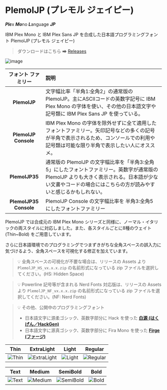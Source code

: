 # PlemolJP (プレモル ジェイピー)

***Ple***x ***Mo***no ***L***anguage ***JP***

IBM Plex Mono と IBM Plex Sans JP を合成した日本語プログラミングフォント PlemolJP (プレモル ジェイピー)

> ダウンロードはこちら ➡ [Releases](https://github.com/yuru7/PlemolJP/releases)

![image](https://github.com/yuru7/PlemolJP/raw/images/beer.jpg)

|**フォント ファミリー**|**説明**|
|:------------:|:---|
|**PlemolJP**|文字幅比率「半角1:全角2」の通常版の PlemolJP。主にASCIIコードの英数字記号に IBM Plex Mono の字体を使い、その他の日本語文字や記号類に IBM Plex Sans JP を使っている。|
|**PlemolJP Console**|IBM Plex Mono の字体を除外せずに全て適用したフォントファミリー。矢印記号などの多くの記号が半角で表示されるため、コンソールでの利用や記号類は可能な限り半角で表示したい人にオススメ。|
|**PlemolJP35**|通常版の PlemolJP の文字幅比率を「半角3:全角5」にしたフォントファミリー。英数字が通常版の PlemolJP よりも大きく表示される。日本語が少ない文書やコードの場合にはこちらの方が読みやすいと感じるかもしれない。|
|**PlemolJP35 Console**|PlemolJP Console の文字幅比率を 半角3:全角5 にしたフォントファミリー|

PlemolJP では合成元の IBM Plex Mono シリーズと同様に、ノーマル・イタリックの両スタイルに対応しました。また、各スタイルごとに8種のウェイト (Thin~Bold) をご用意しています。  

さらに日本語環境でのプログラミングでつまずきがちな全角スペースの誤入力に気づけるよう、全角スペースを可視化する修正を加えています。  

> 💡 全角スペースの可視化が不要な場合は、リリースの Assets より `PlemolJP_HS_vx.x.x.zip` の名前形式になっている zip ファイルを選択してください。(HS: Hidden Space)

> 💡 Powerline 記号等が含まれる Nerd Fonts 対応版は、リリースの Assets より `PlemolJP_NF_vx.x.x.zip` の名前形式になっている zip ファイルを選択してください。(NF: Nerd Fonts)

> 💡 その他、公開中のプログラミングフォント
> - 日本語文字に源柔ゴシック、英数字部分に Hack を使った [**白源 (はくげん／HackGen)**](https://github.com/yuru7/HackGen)
> - 日本語文字に源真ゴシック、英数字部分に Fira Mono を使った [**Firge (ファージ)**](https://github.com/yuru7/Firge)

|Thin|ExtraLight|Light|Regular|
|:---:|:---:|:---:|:---:|
|![Thin](https://user-images.githubusercontent.com/13458509/133928702-21f1f391-e83a-4825-9059-36cf3d35f6f7.png)|![ExtraLight](https://user-images.githubusercontent.com/13458509/133928717-f5e17c66-b4e1-47fe-950f-ca3bc574a874.png)|![Light](https://user-images.githubusercontent.com/13458509/133928734-3ca98395-97b9-417b-96a1-ef83f614739a.png)|![Regular](https://user-images.githubusercontent.com/13458509/133928745-fe85ba2e-0d5e-406c-9d23-c832e11bc7b4.png)|

|Text|Medium|SemiBold|Bold|
|:---:|:---:|:---:|:---:|
|![Text](https://user-images.githubusercontent.com/13458509/133928757-af5b6b82-5e1f-41bb-a925-f03769bdad00.png)|![Medium](https://user-images.githubusercontent.com/13458509/133928766-a4b22651-cc1c-48d7-b729-15a6a4070f44.png)|![SemiBold](https://user-images.githubusercontent.com/13458509/133928774-d8467d02-c301-4bef-84e5-1702f9f9645d.png)|![Bold](https://user-images.githubusercontent.com/13458509/133928784-7cc5f571-1161-41de-81b8-b97573e3f524.png)|
